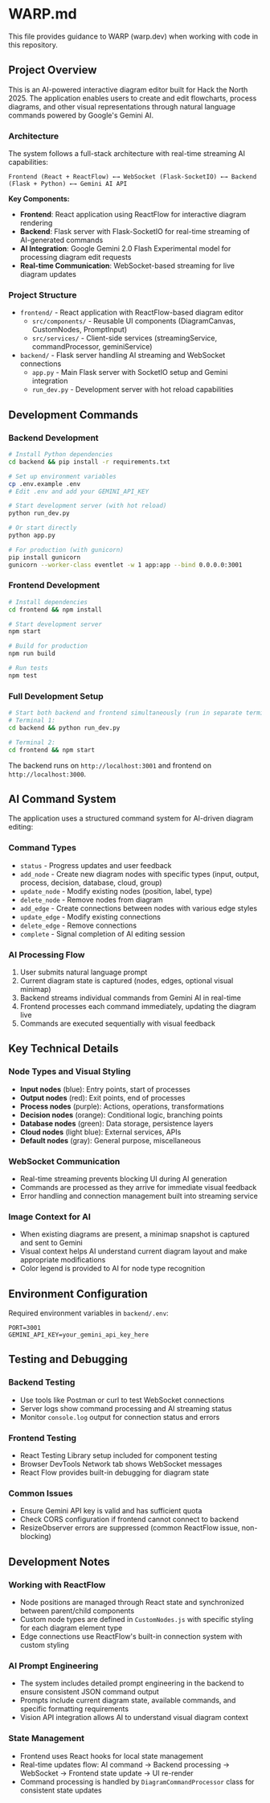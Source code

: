 # WARP.md

This file provides guidance to WARP (warp.dev) when working with code in this repository.

## Project Overview

This is an AI-powered interactive diagram editor built for Hack the North 2025. The application enables users to create and edit flowcharts, process diagrams, and other visual representations through natural language commands powered by Google's Gemini AI.

### Architecture

The system follows a full-stack architecture with real-time streaming AI capabilities:

```
Frontend (React + ReactFlow) ←→ WebSocket (Flask-SocketIO) ←→ Backend (Flask + Python) ←→ Gemini AI API
```

**Key Components:**
- **Frontend**: React application using ReactFlow for interactive diagram rendering
- **Backend**: Flask server with Flask-SocketIO for real-time streaming of AI-generated commands
- **AI Integration**: Google Gemini 2.0 Flash Experimental model for processing diagram edit requests
- **Real-time Communication**: WebSocket-based streaming for live diagram updates

### Project Structure

- `frontend/` - React application with ReactFlow-based diagram editor
  - `src/components/` - Reusable UI components (DiagramCanvas, CustomNodes, PromptInput)
  - `src/services/` - Client-side services (streamingService, commandProcessor, geminiService)
- `backend/` - Flask server handling AI streaming and WebSocket connections
  - `app.py` - Main Flask server with SocketIO setup and Gemini integration
  - `run_dev.py` - Development server with hot reload capabilities

## Development Commands

### Backend Development

```bash
# Install Python dependencies
cd backend && pip install -r requirements.txt

# Set up environment variables
cp .env.example .env
# Edit .env and add your GEMINI_API_KEY

# Start development server (with hot reload)
python run_dev.py

# Or start directly
python app.py

# For production (with gunicorn)
pip install gunicorn
gunicorn --worker-class eventlet -w 1 app:app --bind 0.0.0.0:3001
```

### Frontend Development

```bash
# Install dependencies
cd frontend && npm install

# Start development server
npm start

# Build for production
npm run build

# Run tests
npm test
```

### Full Development Setup

```bash
# Start both backend and frontend simultaneously (run in separate terminals)
# Terminal 1:
cd backend && python run_dev.py

# Terminal 2:
cd frontend && npm start
```

The backend runs on `http://localhost:3001` and frontend on `http://localhost:3000`.

## AI Command System

The application uses a structured command system for AI-driven diagram editing:

### Command Types
- `status` - Progress updates and user feedback
- `add_node` - Create new diagram nodes with specific types (input, output, process, decision, database, cloud, group)
- `update_node` - Modify existing nodes (position, label, type)
- `delete_node` - Remove nodes from diagram
- `add_edge` - Create connections between nodes with various edge styles
- `update_edge` - Modify existing connections
- `delete_edge` - Remove connections
- `complete` - Signal completion of AI editing session

### AI Processing Flow
1. User submits natural language prompt
2. Current diagram state is captured (nodes, edges, optional visual minimap)
3. Backend streams individual commands from Gemini AI in real-time
4. Frontend processes each command immediately, updating the diagram live
5. Commands are executed sequentially with visual feedback

## Key Technical Details

### Node Types and Visual Styling
- **Input nodes** (blue): Entry points, start of processes
- **Output nodes** (red): Exit points, end of processes  
- **Process nodes** (purple): Actions, operations, transformations
- **Decision nodes** (orange): Conditional logic, branching points
- **Database nodes** (green): Data storage, persistence layers
- **Cloud nodes** (light blue): External services, APIs
- **Default nodes** (gray): General purpose, miscellaneous

### WebSocket Communication
- Real-time streaming prevents blocking UI during AI generation
- Commands are processed as they arrive for immediate visual feedback
- Error handling and connection management built into streaming service

### Image Context for AI
- When existing diagrams are present, a minimap snapshot is captured and sent to Gemini
- Visual context helps AI understand current diagram layout and make appropriate modifications
- Color legend is provided to AI for node type recognition

## Environment Configuration

Required environment variables in `backend/.env`:
```
PORT=3001
GEMINI_API_KEY=your_gemini_api_key_here
```

## Testing and Debugging

### Backend Testing
- Use tools like Postman or curl to test WebSocket connections
- Server logs show command processing and AI streaming status
- Monitor `console.log` output for connection status and errors

### Frontend Testing
- React Testing Library setup included for component testing
- Browser DevTools Network tab shows WebSocket messages
- React Flow provides built-in debugging for diagram state

### Common Issues
- Ensure Gemini API key is valid and has sufficient quota
- Check CORS configuration if frontend cannot connect to backend
- ResizeObserver errors are suppressed (common ReactFlow issue, non-blocking)

## Development Notes

### Working with ReactFlow
- Node positions are managed through React state and synchronized between parent/child components
- Custom node types are defined in `CustomNodes.js` with specific styling for each diagram element type
- Edge connections use ReactFlow's built-in connection system with custom styling

### AI Prompt Engineering
- The system includes detailed prompt engineering in the backend to ensure consistent JSON command output
- Prompts include current diagram state, available commands, and specific formatting requirements
- Vision API integration allows AI to understand visual diagram context

### State Management
- Frontend uses React hooks for local state management
- Real-time updates flow: AI command → Backend processing → WebSocket → Frontend state update → UI re-render
- Command processing is handled by `DiagramCommandProcessor` class for consistent state updates